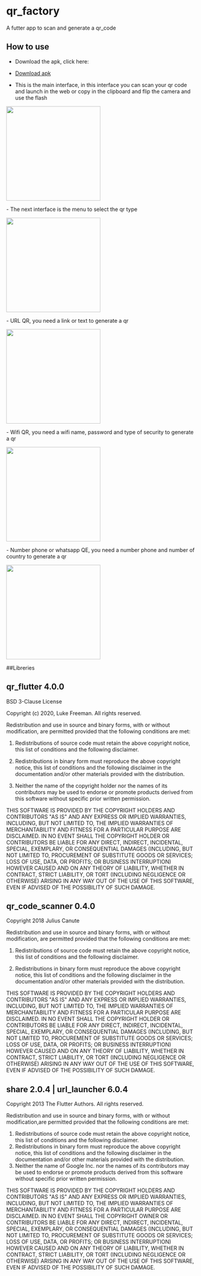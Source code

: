 # qr_factory

A futter app to scan and generate a qr_code


## How to use

- Download the apk, click here:
- <a href="https://github.com/PedroHigueraG/qr_factory/raw/main/assets/QRFactory.apk" download="QRFactory.apk">Download apk</a>


- This is the main interface, in this interface you can scan your qr code and launch in the web or copy in the clipboard and flip the camera and use the flash

<p>
  <img src="assets/1.jpg" width="250"/>
</p>
- The next interface is the menu to select the qr type
<p>
  <img src="assets/2.jpg" width="250"/>
</p>
- URL QR, you need a link or text to generate a qr 
<p>
  <img src="assets/3.jpg" width="250"/>
</p>
- Wifi QR, you need a wifi name, password and type of security to generate a qr 
<p>
  <img src="assets/4.jpg" width="250"/>
</p>
- Number phone or whatsapp QE, you need a number phone and number of country to generate a qr 
<p>
  <img src="assets/5.jpg" width="250"/>
</p>


##Libreries

## qr_flutter 4.0.0

BSD 3-Clause License

Copyright (c) 2020, Luke Freeman.
All rights reserved.

Redistribution and use in source and binary forms, with or without modification, are permitted provided that the following conditions are met:

1. Redistributions of source code must retain the above copyright notice, this list of conditions and the following disclaimer.

2. Redistributions in binary form must reproduce the above copyright notice, this list of conditions and the following disclaimer in the documentation and/or other materials provided with the distribution.

3. Neither the name of the copyright holder nor the names of its contributors may be used to endorse or promote products derived from this software without specific prior written permission.

THIS SOFTWARE IS PROVIDED BY THE COPYRIGHT HOLDERS AND CONTRIBUTORS "AS IS" AND ANY EXPRESS OR IMPLIED WARRANTIES, INCLUDING, BUT NOT LIMITED TO, THE IMPLIED WARRANTIES OF MERCHANTABILITY AND FITNESS FOR A PARTICULAR PURPOSE ARE DISCLAIMED. IN NO EVENT SHALL THE COPYRIGHT HOLDER OR CONTRIBUTORS BE LIABLE FOR ANY DIRECT, INDIRECT, INCIDENTAL, SPECIAL, EXEMPLARY, OR CONSEQUENTIAL DAMAGES (INCLUDING, BUT NOT LIMITED TO, PROCUREMENT OF SUBSTITUTE GOODS OR SERVICES; LOSS OF USE, DATA, OR PROFITS; OR BUSINESS INTERRUPTION) HOWEVER CAUSED AND ON ANY THEORY OF LIABILITY, WHETHER IN CONTRACT, STRICT LIABILITY, OR TORT (INCLUDING NEGLIGENCE OR OTHERWISE) ARISING IN ANY WAY OUT OF THE USE OF THIS SOFTWARE, EVEN IF ADVISED OF THE POSSIBILITY OF SUCH DAMAGE.

## qr_code_scanner 0.4.0

Copyright 2018 Julius Canute

Redistribution and use in source and binary forms, with or without modification, are permitted provided that the following conditions are met:

1. Redistributions of source code must retain the above copyright notice, this list of conditions and the following disclaimer.

2. Redistributions in binary form must reproduce the above copyright notice, this list of conditions and the following disclaimer in the documentation and/or other materials provided with the distribution.

THIS SOFTWARE IS PROVIDED BY THE COPYRIGHT HOLDERS AND CONTRIBUTORS "AS IS" AND ANY EXPRESS OR IMPLIED WARRANTIES, INCLUDING, BUT NOT LIMITED TO, THE IMPLIED WARRANTIES OF MERCHANTABILITY AND FITNESS FOR A PARTICULAR PURPOSE ARE DISCLAIMED. IN NO EVENT SHALL THE COPYRIGHT HOLDER OR CONTRIBUTORS BE LIABLE FOR ANY DIRECT, INDIRECT, INCIDENTAL, SPECIAL, EXEMPLARY, OR CONSEQUENTIAL DAMAGES (INCLUDING, BUT NOT LIMITED TO, PROCUREMENT OF SUBSTITUTE GOODS OR SERVICES; LOSS OF USE, DATA, OR PROFITS; OR BUSINESS INTERRUPTION) HOWEVER CAUSED AND ON ANY THEORY OF LIABILITY, WHETHER IN CONTRACT, STRICT LIABILITY, OR TORT (INCLUDING NEGLIGENCE OR OTHERWISE) ARISING IN ANY WAY OUT OF THE USE OF THIS SOFTWARE, EVEN IF ADVISED OF THE POSSIBILITY OF SUCH DAMAGE.

## share 2.0.4 | url_launcher 6.0.4

Copyright 2013 The Flutter Authors. All rights reserved.

Redistribution and use in source and binary forms, with or without modification,are permitted provided that the following conditions are met:

1. Redistributions of source code must retain the above copyright notice, this list of conditions and the following disclaimer.
2. Redistributions in binary form must reproduce the above copyright notice, this list of conditions and the following disclaimer in the documentation and/or other materials     provided with the distribution.
3. Neither the name of Google Inc. nor the names of its contributors may be used to endorse or promote products derived from this software without specific prior written permission.

THIS SOFTWARE IS PROVIDED BY THE COPYRIGHT HOLDERS AND CONTRIBUTORS "AS IS" AND ANY EXPRESS OR IMPLIED WARRANTIES, INCLUDING, BUT NOT LIMITED TO, THE IMPLIED WARRANTIES OF MERCHANTABILITY AND FITNESS FOR A PARTICULAR PURPOSE ARE DISCLAIMED. IN NO EVENT SHALL THE COPYRIGHT OWNER OR CONTRIBUTORS BE LIABLE FOR ANY DIRECT, INDIRECT, INCIDENTAL, SPECIAL, EXEMPLARY, OR CONSEQUENTIAL DAMAGES (INCLUDING, BUT NOT LIMITED TO, PROCUREMENT OF SUBSTITUTE GOODS OR SERVICES; LOSS OF USE, DATA, OR PROFITS; OR BUSINESS INTERRUPTION) HOWEVER CAUSED AND ON ANY THEORY OF LIABILITY, WHETHER IN CONTRACT, STRICT LIABILITY, OR TORT (INCLUDING NEGLIGENCE OR OTHERWISE) ARISING IN ANY WAY OUT OF THE USE OF THIS SOFTWARE, EVEN IF ADVISED OF THE POSSIBILITY OF SUCH DAMAGE.

